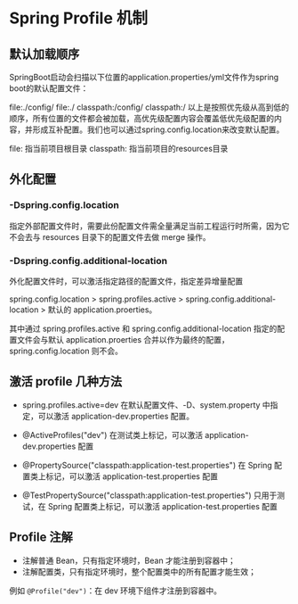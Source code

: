 # Spring Profile 机制

## 默认加载顺序
SpringBoot启动会扫描以下位置的application.properties/yml文件作为spring boot的默认配置文件：

file:./config/
file:./
classpath:/config/
classpath:/
以上是按照优先级从高到低的顺序，所有位置的文件都会被加载，高优先级配置内容会覆盖低优先级配置的内容，并形成互补配置。我们也可以通过spring.config.location来改变默认配置。

file: 指当前项目根目录
classpath: 指当前项目的resources目录

## 外化配置 

### -Dspring.config.location 

指定外部配置文件时，需要此份配置文件需全量满足当前工程运行时所需，因为它不会去与 resources 目录下的配置文件去做 merge 操作。

### -Dspring.config.additional-location 
外化配置文件时，可以激活指定路径的配置文件，指定差异增量配置

spring.config.location > spring.profiles.active > spring.config.additional-location > 默认的 application.proerties。

其中通过 spring.profiles.active 和 spring.config.additional-location 指定的配置文件会与默认 application.proerties 合并以作为最终的配置，spring.config.location 则不会。

## 激活 profile 几种方法

- spring.profiles.active=dev 
在默认配置文件、-D、system.property 中指定，可以激活 application-dev.properties 配置。

- @ActiveProfiles("dev") 
在测试类上标记，可以激活 application-dev.properties 配置

- @PropertySource("classpath:application-test.properties")
在 Spring 配置类上标记，可以激活 application-test.properties 配置

- @TestPropertySource("classpath:application-test.properties")
只用于测试，在 Spring 配置类上标记，可以激活 application-test.properties 配置

## Profile 注解

- 注解普通 Bean，只有指定环境时，Bean 才能注册到容器中；
- 注解配置类，只有指定环境时，整个配置类中的所有配置才能生效；

例如 `@Profile("dev")`：在 dev 环境下组件才注册到容器中。

